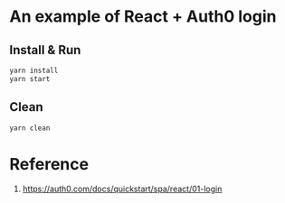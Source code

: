 # An example of React + Auth0 login

## Install & Run
```bash
yarn install
yarn start
```

## Clean
```bash
yarn clean
```

# Reference
1. https://auth0.com/docs/quickstart/spa/react/01-login

